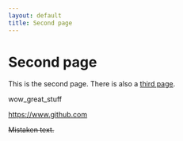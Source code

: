 ```yaml
---
layout: default
title: Second page
---
```


# Second page

This is the second page. There is also a [third page](thirdPage.html).

wow_great_stuff

https://www.github.com

~~Mistaken text.~~
